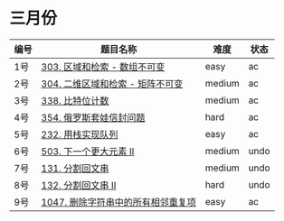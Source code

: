 # 三月份

**编号**|**题目名称**|**难度**|**状态**
--------|------------|--------|--------
1号|[303. 区域和检索 - 数组不可变](./第1题%20303.%20区域和检索%20-%20数组不可变)|easy|ac
2号|[304. 二维区域和检索 - 矩阵不可变](./第2题%20304.%20二维区域和检索%20-%20矩阵不可变)|medium|ac
3号|[338. 比特位计数](./第3题%20338.%20比特位计数)|medium|ac
4号|[354. 俄罗斯套娃信封问题](./第4题%20354.%20俄罗斯套娃信封问题)|hard|ac
5号|[232. 用栈实现队列](./第5题%20232.%20用栈实现队列)|easy|ac
6号|[503. 下一个更大元素 II](./第6题%20503.%20下一个更大元素%20II)|medium|undo
7号|[131. 分割回文串](./第7题%20131.%20分割回文串)|medium|undo
8号|[132. 分割回文串 II](./第8题%20132.%20分割回文串%20II)|hard|undo
9号|[1047. 删除字符串中的所有相邻重复项](./第9题%201047.%20删除字符串中的所有相邻重复项)|easy|ac
